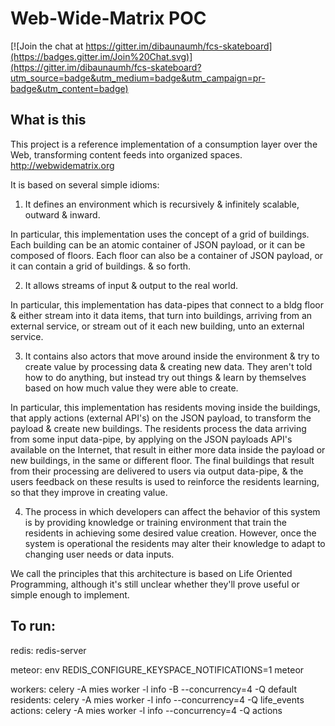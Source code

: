 Web-Wide-Matrix POC
===================

[![Join the chat at https://gitter.im/dibaunaumh/fcs-skateboard](https://badges.gitter.im/Join%20Chat.svg)](https://gitter.im/dibaunaumh/fcs-skateboard?utm_source=badge&utm_medium=badge&utm_campaign=pr-badge&utm_content=badge)

What is this
------------

This project is a reference implementation of a consumption layer over the Web,
transforming content feeds into organized spaces.
http://webwidematrix.org

It is based on several simple idioms:

1. It defines an environment which is recursively & infinitely
scalable, outward & inward.

In particular, this implementation uses the concept of a grid of buildings.
Each building can be an atomic container of JSON payload, or it can be
composed of floors. Each floor can also be a container of JSON payload, or
it can contain a grid of buildings. & so forth.

2. It allows streams of input & output to the real world.

In particular, this implementation has data-pipes that connect to a bldg floor
& either stream into it data items, that turn into buildings, arriving
from an external service, or stream out of it each new building, unto
an external service.

3. It contains also actors that move around inside the environment &
try to create value by processing data & creating new data. They aren't told
how to do anything, but instead try out things & learn by themselves based
on how much value they were able to create.

In particular, this implementation has residents moving inside the buildings,
that apply actions (external API's) on the JSON payload, to transform the
payload & create new buildings. The residents process the data arriving from
some input data-pipe, by applying on the JSON payloads API's available on the Internet,
that result in either more data inside the payload or new buildings, in the
same or different floor. The final buildings that result from their processing
are delivered to users via output data-pipe, & the users feedback on these results
is used to reinforce the residents learning, so that they improve in creating
value.

4. The process in which developers can affect the behavior of this system
is by providing knowledge or training environment that train the residents
in achieving some desired value creation. However, once the system is operational
the residents may alter their knowledge to adapt to changing user needs or data inputs.



We call the principles that this architecture is based on Life Oriented Programming,
although it's still unclear whether they'll prove useful or simple enough to implement.


To run:
-------

redis: redis-server

meteor: env REDIS_CONFIGURE_KEYSPACE_NOTIFICATIONS=1 meteor

workers: celery -A mies worker -l info -B --concurrency=4 -Q default
residents: celery -A mies worker -l info --concurrency=4 -Q life_events
actions: celery -A mies worker -l info --concurrency=4 -Q actions
